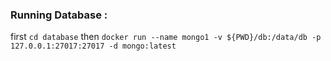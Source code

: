 ### Running Database :

first `cd database` then `docker run --name mongo1 -v ${PWD}/db:/data/db -p 127.0.0.1:27017:27017 -d mongo:latest`
